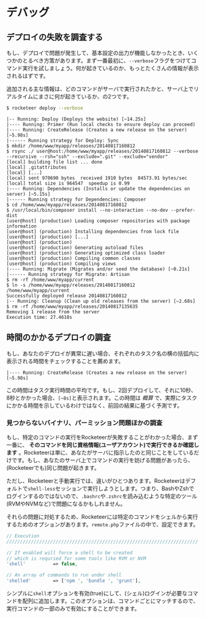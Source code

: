 # デバッグ

<!--original
# Debugging
-->

## デプロイの失敗を調査する

<!--original
## Investigating a failing deployment
-->

もし、デプロイで問題が発生して、基本設定の出力が機能しなかったとき、いくつかのとるべき方策があります。まず一番最初に、`--verbose`フラグをつけてコマンド実行を試しましょう。何が起きているのか、もっとたくさんの情報が表示されるはずです。

<!--original
If you encounter problems with your deployment and the default output isn't helping you, there is a handful of things you can do. First of all, try running whatever command you are running with the `--verbose` flag. This will display a lot more informations on what is happening.
-->

追加される主な情報は、どのコマンドがサーバで実行されたかと、サーバ上でリアルタイムにまさに何が起きているか、の2つです。

<!--original
The two main informations that are added, are what commands are run on the server, and what exactly is happening on the server, in real time:
-->

```bash
$ rocketeer deploy --verbose
```

```
|-- Running: Deploy (Deploys the website) [~14.25s]
|---- Running: Primer (Run local checks to ensure deploy can proceed)
|---- Running: CreateRelease (Creates a new release on the server) [~5.98s]
|------ Running strategy for Deploy: Sync
$ mkdir /home/www/myapp/releases/20140817160812
$ rsync ./ user@host:/home/www/myapp/releases/20140817160812 --verbose --recursive --rsh="ssh" --exclude=".git" --exclude="vendor"
[local] building file list ... done
[local] .gitattributes
[local] [...]
[local] sent 970690 bytes  received 1910 bytes  84573.91 bytes/sec
[local] total size is 964547  speedup is 0.99
|---- Running: Dependencies (Installs or update the dependencies on server) [~5.15s]
|------ Running strategy for Dependencies: Composer
$ cd /home/www/myapp/releases/20140817160812
$ /usr/local/bin/composer install --no-interaction --no-dev --prefer-dist
[user@host] (production) Loading composer repositories with package information
[user@host] (production) Installing dependencies from lock file
[user@host] (production) [...]
[user@host] (production)
[user@host] (production) Generating autoload files
[user@host] (production) Generating optimized class loader
[user@host] (production) Compiling common classes
[user@host] (production) Compiling views
|---- Running: Migrate (Migrates and/or seed the database) [~0.21s]
|------ Running strategy for Migrate: Artisan
$ rm -rf /home/www/myapp/current
$ ln -s /home/www/myapp/releases/20140817160812 /home/www/myapp/current
Successfully deployed release 20140817160812
|-- Running: Cleanup (Clean up old releases from the server) [~2.68s]
$ rm -rf /home/www/myapp/releases/20140817135635
Removing 1 release from the server
Execution time: 27.4618s
```

## 時間のかかるデプロイの調査

<!--original
## Investigating a slow deployment
-->

もし、あなたのデプロイが異常に遅い場合、それぞれのタスク名の横の括弧内に表示される時間をチェックすることを薦めます。

<!--original
If your deployment seems to be unusually slow, I recommend you check the times displayed in brackets displayed next to each task name:
-->

```
|---- Running: CreateRelease (Creates a new release on the server) [~5.98s]
```

この時間はタスク実行時間の平均です。もし、2回デプロイして、それに10秒、8秒とかかった場合、`[~8s]`と表示されます。この時間は _概算_ で、実際にタスクにかかる時間を示しているわけではなく、前回の結果に基づく予測です。

<!--original
This time is an average of the recorded execution times of this task. If you deployed twice and it took 10s and 8s, it'll display `[~8s]`. This time is an _estimation_ and does not represent the actual time the task will time, it's just a prediction based on previous observations.
-->

### 見つからないバイナリ、パーミッション問題ほかの調査

<!--original
### Investigating missing binaries, permission problems, etc.
-->

もし、特定のコマンドの実行をRocketeerが失敗することがわかった場合、まず一番に、 **そのコマンドを同じ資格情報(ユーザアカウント)で実行できるか確認します** 。Rocketeerは単に、あなたがサーバに指示したのと同じことをしているだけです。もし、あなたのサーバ上でコマンドの実行を妨げる問題があったら、(Rocketeerでも)同じ問題が起きます。

<!--original
If you find yourself in a situation where Rocketeer fails to execute a certain command, first of all, **check that with the same credentials you are able to run that command yourself**. Rocketeer only does what you tell him to, if there is a problem on your server that is preventing a command from working, it will encounter the same problem.
-->

ただし、Rocketeerと手動実行では、違いがひとつあります。Rocketeerはデフォルトで`shell-less`セッションで実行しようとします。つまり、BashやZshでログインするのではないので、`.bashrc`や`.zshrc`を読み込むような特定のツール(RVMやNVMなど)で問題になるかもしれません。

<!--original
There is however one main difference between Rocketeer and you: Rocketeer will by default run into a shell-less session. That means it doesn't login with Bash or Zsh, which is problematic for certain tools (like RVM, NVM, etc.) that are loaded via your `.bashrc` or `.zshrc` file.
-->

それらの問題に対処するため、Rocketeerには特定のコマンドをシェルから実行するためのオプションがあります。`remote.php`ファイルの中で、設定できます。

<!--original
To work around the problem, Rocketeer has an option to run certain commands in a shell, you can configure it in the `remote.php` file:
-->

```php
// Execution
//////////////////////////////////////////////////////////////////////

// If enabled will force a shell to be created
// which is requried for some tools like RVM or NVM
'shell'          => false,

// An array of commands to run under shell
'shelled'        => ['npm ', 'bundle ', 'grunt'],
```

シンプルに`shell`オプションを有効(true)にして、(シェル)ログインが必要なコマンドを配列に追加します。このオプションは、コマンドごとにマッチするので、実行コマンドの一部のみで有効にすることができます。

<!--original
Simply enable the `shell` option and add whatever command you need to be logged in for in the array. Those are matched against the command, meaning it can match only part of the executed command.-->
